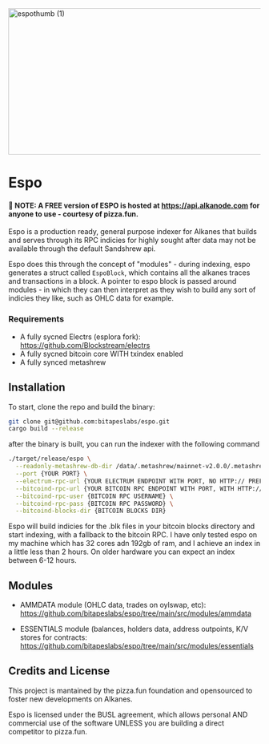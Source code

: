 
<img width="977" height="292" alt="espothumb (1)" src="https://github.com/user-attachments/assets/8ce11e4d-2fed-482a-bf26-1d520544ee7d" />

# Espo

#### 🍕 NOTE: A FREE version of ESPO is hosted at https://api.alkanode.com for anyone to use - courtesy of pizza.fun.

Espo is a production ready, general purpose indexer for Alkanes that builds and serves through its RPC indicies for highly sought after data may not be available through the default Sandshrew api. 

Espo does this through the concept of "modules" - during indexing, espo generates a struct called `EspoBlock`, which contains all the alkanes traces and transactions in a block. A pointer to espo block is passed around modules - in which they can then interpret as they wish to build any sort of indicies they like, such as OHLC data for example. 


 ### Requirements
 - A fully sycned Electrs (esplora fork): https://github.com/Blockstream/electrs
 - A fully sycned bitcoin core WITH txindex enabled
 - A fully synced metashrew


## Installation 
To start, clone the repo and build the binary:
```bash
git clone git@github.com:bitapeslabs/espo.git
cargo build --release
```

after the binary is built, you can run the indexer with the following command
```bash
./target/release/espo \
  --readonly-metashrew-db-dir /data/.metashrew/mainnet-v2.0.0/.metashrew-reconcile \
  --port {YOUR PORT} \
  --electrum-rpc-url {YOUR ELECTRUM ENDPOINT WITH PORT, NO HTTP:// PREFIX} \
  --bitcoind-rpc-url {YOUR BITCOIN RPC ENDPOINT WITH PORT, WITH HTTP:// PREFIX} \
  --bitcoind-rpc-user {BITCOIN RPC USERNAME} \
  --bitcoind-rpc-pass {BITCOIN RPC PASSWORD} \
  --bitcoind-blocks-dir {BITCOIN BLOCKS DIR}
```

Espo will build indicies for the .blk files in your bitcoin blocks directory and start indexing, with a fallback to the bitcoin RPC. I have only tested espo on my machine which has 32 cores adn 192gb of ram, and I achieve an index in a little less than 2 hours. On older hardware you can expect an index between 6-12 hours.

## Modules
- AMMDATA module (OHLC data, trades on oylswap, etc):
  https://github.com/bitapeslabs/espo/tree/main/src/modules/ammdata
  
- ESSENTIALS module (balances, holders data, address outpoints, K/V stores for contracts:
  https://github.com/bitapeslabs/espo/tree/main/src/modules/essentials

## Credits and License
This project is mantained by the pizza.fun foundation and opensourced to foster new developments on Alkanes. 

Espo is licensed under the BUSL agreement, which allows personal AND commercial use of the software UNLESS you are building a direct competitor to pizza.fun.




